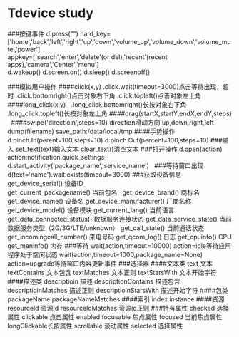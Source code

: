 # Tdevice study  
###按键事件
d.press("")
hard_key=['home','back','left','right','up','down','volume_up','volume_down','volume_mute','power']  
appkey=['search','enter','delete'(or del),'recent'(recent apps),'camera','Center','menu']  
d.wakeup() d.screen.on() d.sleep() d.screenoff()  

###模拟用户操作
####click(x,y)
.click.wait(timeout=3000)点击等待出现，超时
.click.bottomright()点击对象右下角
.click.topleft()点击对象左上角
####long_click(x,y)  
.long_click.bottomright()长按对象右下角
.long_click.topleft()长按对象左上角
####drag(startX,startY,endX,endY,steps)  
####swipe('directioin',steps=10) direction滑动方向:up,down,right,left
dump(filename) save_path:/data/local/tmp
####手势操作
d.pinch.In(perent=100,steps=10)
d.pinch.Out(percent=100,steps=10)
###输入
set_text(text)输入文本
clear_text()清空文本
###打开操作
d.open(action) action:notification,quick_settings
d.start_activity('package_name','service_name')  
###等待窗口出现
d(text='name').wait.exists(timeout=3000)
###获取设备信息
get_device_serial() 设备ID  
get_current_packagename() 当前包名  
get_device_brand() 商标名
get_device_name() 设备名
get_device_manufacturer() 厂商名称
get_device_model() 设备模块
get_current_lang() 当前语言
get_data_connected_status() 数据服务连接状态
get_data_service_state() 当前数据服务类型（2G/3G/LTE/unknown）
get_call_state() 当前通话状态
get_incomingcall_number() 来电号码
get_qcom_log() 日志
get_cpuinfo() CPU
get_meninfo() 内存
###等待
wait(action,timeout=10000) action=idle等待应用程序处于空闲状态
wait(action,timeout=1000,package_name=None) action=upgrade等待窗口内容更新事件
###选择器
####文本类
text 文本
textContains 文本包含
textMatches 文本正则
textStarsWith 文本开始字符
####描述类
descriptioin 描述
descriptionContains 描述包含
descriptioinMatches 描述正则
descriptioinStarsWith 描述开始字符
####包类
packageName
packageNameMatches
####索引
index 
instance
####资源
resourceld 资源Id
resourceldMatches 资源id正则
###特有属性
checked 选择属性
clickable 点击属性
enabled 
focusable 焦点属性
focused 当前焦点属性
longClickable长按属性
scrollable 滚动属性
selected 选择属性
